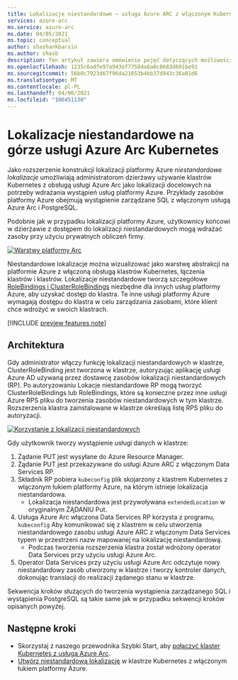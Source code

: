 ```yaml
---
title: Lokalizacje niestandardowe — usługa Azure ARC z włączonym Kubernetes
services: azure-arc
ms.service: azure-arc
ms.date: 04/05/2021
ms.topic: conceptual
author: shashankbarsin
ms.author: shasb
description: Ten artykuł zawiera omówienie pojęć dotyczących możliwości lokalizacji niestandardowych w usłudze Azure Arc Kubernetes
ms.openlocfilehash: 1235c6adfe97a943ef77584a6a0c8683d691be91
ms.sourcegitcommit: 56b0c7923d67f96da21653b4bb37d943c36a81d6
ms.translationtype: MT
ms.contentlocale: pl-PL
ms.lasthandoff: 04/06/2021
ms.locfileid: "106451130"
---
```

# <a name="custom-locations-on-top-of-azure-arc-enabled-kubernetes"></a>Lokalizacje niestandardowe na górze usługi Azure Arc Kubernetes

Jako rozszerzenie konstrukcji lokalizacji platformy Azure *niestandardowe lokalizacje* umożliwiają administratorom dzierżawy używanie klastrów Kubernetes z obsługą usługi Azure Arc jako lokalizacji docelowych na potrzeby wdrażania wystąpień usług platformy Azure. Przykłady zasobów platformy Azure obejmują wystąpienie zarządzane SQL z włączonym usługą Azure Arc i PostgreSQL.

Podobnie jak w przypadku lokalizacji platformy Azure, użytkownicy końcowi w dzierżawie z dostępem do lokalizacji niestandardowych mogą wdrażać zasoby przy użyciu prywatnych obliczeń firmy.

[![Warstwy ](./media/conceptual-arc-platform-layers.png) platformy Arc](./media/conceptual-arc-platform-layers.png#lightbox)

Niestandardowe lokalizacje można wizualizować jako warstwę abstrakcji na platformie Azure z włączoną obsługą klastrów Kubernetes, łączenia klastrów i klastrów. Lokalizacje niestandardowe tworzą szczegółowe [RoleBindings i ClusterRoleBindings](https://kubernetes.io/docs/reference/access-authn-authz/rbac/#rolebinding-and-clusterrolebinding) niezbędne dla innych usług platformy Azure, aby uzyskać dostęp do klastra. Te inne usługi platformy Azure wymagają dostępu do klastra w celu zarządzania zasobami, które klient chce wdrożyć w swoich klastrach.

[!INCLUDE [preview features note](./includes/preview/preview-callout.md)]

## <a name="architecture"></a>Architektura

Gdy administrator włączy funkcję lokalizacji niestandardowych w klastrze, ClusterRoleBinding jest tworzona w klastrze, autoryzując aplikację usługi Azure AD używaną przez dostawcę zasobów lokalizacji niestandardowych (RP). Po autoryzowaniu Lokacje niestandardowe RP mogą tworzyć ClusterRoleBindings lub RoleBindings, które są konieczne przez inne usługi Azure RPS pliku do tworzenia zasobów niestandardowych w tym klastrze. Rozszerzenia klastra zainstalowane w klastrze określają listę RPS pliku do autoryzacji.

[![Korzystanie z lokalizacji ](./media/conceptual-custom-locations-usage.png) niestandardowych](./media/conceptual-custom-locations-usage.png#lightbox)

Gdy użytkownik tworzy wystąpienie usługi danych w klastrze: 
1. Żądanie PUT jest wysyłane do Azure Resource Manager.
1. Żądanie PUT jest przekazywane do usługi Azure ARC z włączonym Data Services RP. 
1. Składnik RP pobiera `kubeconfig` plik skojarzony z klastrem Kubernetes z włączonym łukiem platformy Azure, na którym istnieje lokalizacja niestandardowa. 
   * Lokalizacja niestandardowa jest przywoływana `extendedLocation` w oryginalnym ŻĄDANIU Put. 
1. Usługa Azure Arc włączona Data Services RP korzysta z programu, `kubeconfig` Aby komunikować się z klastrem w celu utworzenia niestandardowego zasobu usługi Azure ARC z włączonym Data Services typem w przestrzeni nazw mapowanej na lokalizację niestandardową. 
   * Podczas tworzenia rozszerzenia klastra został wdrożony operator Data Services przy użyciu usługi Azure Arc. 
1. Operator Data Services przy użyciu usługi Azure Arc odczytuje nowy niestandardowy zasób utworzony w klastrze i tworzy kontroler danych, dokonując translacji do realizacji żądanego stanu w klastrze. 

Sekwencja kroków służących do tworzenia wystąpienia zarządzanego SQL i wystąpienia PostgreSQL są takie same jak w przypadku sekwencji kroków opisanych powyżej.

## <a name="next-steps"></a>Następne kroki

* Skorzystaj z naszego przewodnika Szybki Start, aby [połączyć klaster Kubernetes z usługą Azure Arc](./quickstart-connect-cluster.md).
* [Utwórz niestandardową lokalizację](./custom-locations.md) w klastrze Kubernetes z włączonym łukiem platformy Azure.